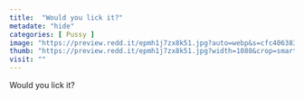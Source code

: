 ```yaml
---
title:  "Would you lick it?"
metadate: "hide"
categories: [ Pussy ]
image: "https://preview.redd.it/epmh1j7zx8k51.jpg?auto=webp&s=cfc406383049832472d23a0807af7ae469e25279"
thumb: "https://preview.redd.it/epmh1j7zx8k51.jpg?width=1080&crop=smart&auto=webp&s=882e85e67ace5b3b30047b23db296ae9867e615b"
visit: ""
---
```

Would you lick it?
